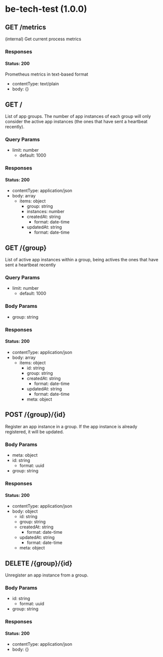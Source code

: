 # be-tech-test (1.0.0)



## GET /metrics
(internal) Get current process metrics


### Responses
#### Status: 200
Prometheus metrics in text-based format
- contentType: text/plain
- body: {}


## GET /
List of app groups. The number of app instances of each group will only consider the active app instances (the ones that have sent a heartbeat recently).


### Query Params
- limit: number
  - default: 1000


### Responses
#### Status: 200
- contentType: application/json
- body: array
  - items: object
    - group: string
    - instances: number
    - createdAt: string
      - format: date-time
    - updatedAt: string
      - format: date-time


## GET /{group}
List of active app instances within a group, being actives the ones that have sent a heartbeat recently


### Query Params
- limit: number
  - default: 1000


### Body Params
- group: string


### Responses
#### Status: 200
- contentType: application/json
- body: array
  - items: object
    - id: string
    - group: string
    - createdAt: string
      - format: date-time
    - updatedAt: string
      - format: date-time
    - meta: object


## POST /{group}/{id}
Register an app instance in a group. If the app instance is already registered, it will be updated.


### Body Params
- meta: object
- id: string
  - format: uuid
- group: string


### Responses
#### Status: 200
- contentType: application/json
- body: object
  - id: string
  - group: string
  - createdAt: string
    - format: date-time
  - updatedAt: string
    - format: date-time
  - meta: object


## DELETE /{group}/{id}
Unregister an app instance from a group.


### Body Params
- id: string
  - format: uuid
- group: string


### Responses
#### Status: 200
- contentType: application/json
- body: {}